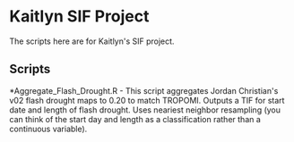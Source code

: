 # Kaitlyn SIF Project

The scripts here are for Kaitlyn's SIF project.

## Scripts

*Aggregate_Flash_Drought.R - This script aggregates Jordan Christian's v02 flash drought maps to 0.20 to match TROPOMI. Outputs a TIF for start date and length of flash drought. Uses neariest neighbor resampling (you can think of the start day and length as a classification rather than a continuous variable).
